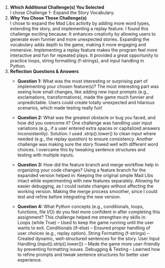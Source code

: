 1. **Which Additional Challenge(s) You Selected**  
    I chose Challenge 1- Expand the Story Vocabulary. 
2. **Why You Chose Those Challenge(s)**  
    I chose to expand the Mad Libs activity by adding more word types, extending the story, and implementing a replay feature. I found this challenge exciting because:
    It enhances creativity by allowing users to generate even funnier and more unexpected stories.
    Expanding the vocabulary adds depth to the game, making it more engaging and immersive.
    Implementing a replay feature makes the program feel more interactive and fun for repeated plays.
    It provided a great opportunity to practice loops, string formatting (f-strings), and input handling in Python.
3. **Reflection Questions & Answers**  
     - **Question 1:** What was the most interesting or surprising part of implementing your chosen feature(s)? 
        The most interesting part was seeing how small changes, like adding new input prompts (e.g., exclamations, transformations), made the game much funnier and unpredictable.
        Users could create totally unexpected and hilarious scenarios, which made testing really fun!

     - **Question 2:** What was the greatest obstacle or bug you faced, and how did you overcome it? 
        One challenge was handling user input variations (e.g., if a user entered extra spaces or capitalized answers inconsistently).
        Solution: I used .strip().lower() to clean input where needed (e.g., the replay question) to ensure consistency.
        Another challenge was making sure the story flowed well with different word choices. I overcame this by tweaking sentence structures and testing with multiple inputs.

     - **Question 3:** How did the feature branch and merge workflow help in organizing your code changes? 
        Using a feature branch for the expanded version helped in:
        Keeping the original simple Mad Libs intact while experimenting with new features separately.
        Allowing for easier debugging, as I could isolate changes without affecting the working version.
        Making the merge process smoother, since I could test and refine before integrating the new version. 

    - **Question 4:** What Python concepts (e.g., conditionals, loops, functions, file I/O) do you feel more confident in after completing this assignment?
        This challenge helped me strengthen my skills in:
        Loops (while True) – Used to keep the game running until the user wants to exit.
        Conditionals (if-else) – Ensured proper handling of user choices (e.g., replay option).
        String Formatting (f-strings) – Created dynamic, well-structured sentences for the story.
        User Input Handling (input().strip().lower()) – Made the game more user-friendly by preventing formatting issues.
        Debugging & Testing – Learned how to refine prompts and tweak sentence structures for better user experience.  